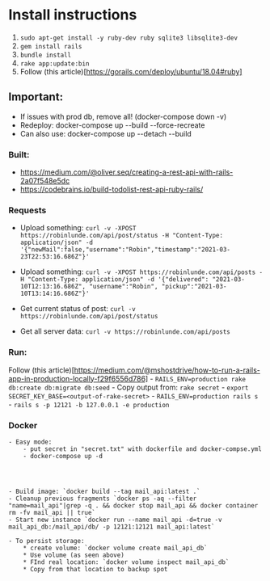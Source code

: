 # Install instructions

1. `sudo apt-get install -y ruby-dev ruby sqlite3 libsqlite3-dev`
2. `gem install rails`
3. `bundle install`
4. `rake app:update:bin`
4.  Follow (this article)[https://gorails.com/deploy/ubuntu/18.04#ruby]

## Important:
- If issues with prod db, remove all! (docker-compose down -v)
- Redeploy: docker-compose up --build --force-recreate
- Can also use: docker-compose up --detach --build
### Built:
- https://medium.com/@oliver.seq/creating-a-rest-api-with-rails-2a07f548e5dc
- https://codebrains.io/build-todolist-rest-api-ruby-rails/

### Requests
- Upload something: `curl -v -XPOST https://robinlunde.com/api/post/status -H "Content-Type: application/json" -d '{"newMail":false,"username":"Robin","timestamp":"2021-03-23T22:53:16.686Z"}'`

- Upload something: `curl -v -XPOST https://robinlunde.com/api/posts -H "Content-Type: application/json" -d '{"delivered": "2021-03-10T12:13:16.686Z", "username":"Robin", "pickup":"2021-03-10T13:14:16.686Z"}'`

- Get current status of post: `curl -v https://robinlunde.com/api/post/status`

- Get all server data: `curl -v https://robinlunde.com/api/posts`

### Run:
Follow (this article)[https://medium.com/@mshostdrive/how-to-run-a-rails-app-in-production-locally-f29f6556d786]
	- `RAILS_ENV=production rake db:create db:migrate db:seed`
	- Copy output from: `rake secret`
	- `export SECRET_KEY_BASE=<output-of-rake-secret>`
	- `RAILS_ENV=production rails s`
	- `rails s -p 12121 -b 127.0.0.1 -e production`

### Docker

	- Easy mode:
		- put secret in "secret.txt" with dockerfile and docker-compse.yml
		- docker-compose up -d	


	
	
	- Build image: `docker build --tag mail_api:latest .`
	- Cleanup previous fragments `docker ps -aq --filter "name=mail_api"|grep -q . && docker stop mail_api && docker container rm -fv mail_api || true`
	- Start new instance `docker run --name mail_api -d=true -v mail_api_db:/mail_api/db/ -p 12121:12121 mail_api:latest`

	- To persist storage:
		* create volume: `docker volume create mail_api_db`
		* Use volume (as seen above)
		* FInd real location: `docker volume inspect mail_api_db`
		* Copy from that location to backup spot
